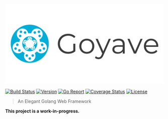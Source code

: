 ![goyave](resources/img/logo/goyave_text_opaque.png)

[![Build Status](https://travis-ci.org/System-Glitch/goyave.svg)](https://travis-ci.com/System-Glitch/goyave)
[![Version](https://img.shields.io/github/v/release/System-Glitch/goyave?include_prereleases)](https://github.com/System-Glitch/goyave/releases)
[![Go Report](https://goreportcard.com/badge/github.com/System-Glitch/goyave)](https://goreportcard.com/report/github.com/System-Glitch/goyave)
[![Coverage Status](https://coveralls.io/repos/github/System-Glitch/goyave/badge.svg?branch=develop)](https://coveralls.io/github/System-Glitch/goyave?branch=master)
[![License](https://img.shields.io/dub/l/vibe-d.svg)](https://github.com/System-Glitch/goyave/blob/master/LICENSE)

> An Elegant Golang Web Framework

**This project is a work-in-progress.**
